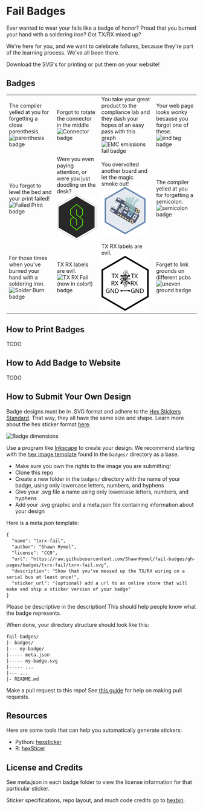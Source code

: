# Fail Badges

Ever wanted to wear your fails like a badge of honor? Proud that you burned your hand with a soldering iron? Got TX/RX mixed up?

We're here for you, and we want to celebrate failures, because they're part of the learning process. We've all been there.

Download the SVG's for printing or put them on your website!

## Badges

<table>
  <tr>
    <td>The compiler yelled at you for forgetting a close parenthesis.<br><img src="https://raw.githubusercontent.com/ShawnHymel/fail-badges/gh-pages/badges/close-parenthesis/close-parenthesis.svg" width="125" title="parenthesis badge" /></td>
    <td>Forgot to rotate the connector in the middle<br><img src="https://raw.githubusercontent.com/ShawnHymel/fail-badges/gh-pages/badges/connectorflipup/connectorflipup.svg" width="125" title="Connector badge" /></td>
    <td>You take your great product to the compliance lab and they dash your hopes of an easy pass with this graph<br><img src="https://raw.githubusercontent.com/ShawnHymel/fail-badges/gh-pages/badges/emc-emissions-fail/emc-emissions-fail.svg" width="125" title="EMC emissions fail badge" /></td>
    <td>Your web page looks wonky because you forgot one of these.<br><img src="https://raw.githubusercontent.com/ShawnHymel/fail-badges/gh-pages/badges/end-tag/end-tag.svg"" width="125" title="end tag badge" /></td>
  </tr>
  
  <tr>
    <td>You forgot to level the bed and your print failed!<br><img src="https://raw.githubusercontent.com/ShawnHymel/fail-badges/gh-pages/badges/failed-print/FailedPrint.svg" width="125" title="Failed Print badge" /></td>
    <td>Were you even paying attention, or were you just doodling on the desk?<br><img src="https://raw.githubusercontent.com/ShawnHymel/fail-badges/gh-pages/badges/failed-to-pay-attention-in-class/failed-to-pay-attention-in-class.svg" width="125" title="didn't pay attention in class badge" /></td>
    <td>You overvolted another board and let the magic smoke out!<br><img src="https://raw.githubusercontent.com/ShawnHymel/fail-badges/gh-pages/badges/magic-smoke/MagicSmoke.svg" width="125" title="Magic Smoke badge" /></td>
    <td>The compiler yelled at you for forgetting a semicolon.<br><img src="https://raw.githubusercontent.com/ShawnHymel/fail-badges/gh-pages/badges/semicolon/semicolon.svg" width="125" title="semicolon badge" /></td>
  </tr>
  
  
  <tr>
    <td>For those times when you've burned your hand with a soldering iron.<br><img src="https://raw.githubusercontent.com/ShawnHymel/fail-badges/gh-pages/badges/solder-burn/solder-burn.svg" width="125" title="Solder Burn badge" /></td>
    <td>TX RX labels are evil.<br><img src="https://raw.githubusercontent.com/ShawnHymel/fail-badges/gh-pages/badges/txrx-fail-color/txrx-fail-color.svg" width="125" title="TX RX Fail (now in color!) badge" /></td>
    <td>TX RX labels are evil.<br><img src="https://raw.githubusercontent.com/ShawnHymel/fail-badges/gh-pages/badges/txrx-fail/txrx-fail.svg" width="125" title="TX RX Fail badge" /></td>
    <td>Forget to link grounds on different pcbs<br><img src="https://raw.githubusercontent.com/ShawnHymel/fail-badges/gh-pages/badges/unevenground/unevenground.svg" width="125" title="uneven ground badge" /></td>
  </tr>
</table>

## How to Print Badges

TODO

## How to Add Badge to Website

TODO

## How to Submit Your Own Design

Badge designs must be in .SVG format and adhere to the [Hex Stickers Standard](https://github.com/terinjokes/StickersStandard). That way, they all have the same size and shape. Learn more about the hex sticker format [here](http://hexb.in/sticker.html).

![Badge dimensions](https://raw.githubusercontent.com/ShawnHymel/fail-badges/gh-pages/assets/dimensions.png)

Use a program like [Inkscape](https://github.com/terinjokes/StickersStandard) to create your design. We recommend starting with the [hex image template](https://raw.githubusercontent.com/ShawnHymel/fail-badges/gh-pages/badges/template/template.svg) found in the `badges/` directory as a base.

* Make sure you own the rights to the image you are submitting!
* Clone this repo
* Create a new folder in the `badges/` directory with the name of your badge, using only lowercase letters, numbers, and hyphens
* Give your .svg file a name using only lowercase letters, numbers, and hyphens
* Add your .svg graphic and a meta.json file containing information about your design

Here is a meta.json template:

```
{
  "name": "txrx-fail",
  "author": "Shawn Hymel",
  "license": "CC0",
  "url": "https://raw.githubusercontent.com/ShawnHymel/fail-badges/gh-pages/badges/txrx-fail/txrx-fail.svg",
  "description": "Show that you've messed up the TX/RX wiring on a serial bus at least once!",
  "sticker_url": "(optional) add a url to an online store that will make and ship a sticker version of your badge"
}
```

Please be descriptive in the description! This should help people know what the badge represents.

When done, your directory structure should look like this:

```
fail-badges/
|- badges/
|--- my-badge/
|----- meta.json
|----- my-badge.svg
|----- ...
|--- ...
|- README.md
```

Make a pull request to this repo! See [this guide](https://docs.github.com/en/free-pro-team@latest/github/collaborating-with-issues-and-pull-requests/creating-a-pull-request) for help on making pull requests.

## Resources

Here are some tools that can help you automatically generate stickers:

* Python: [hexsticker](https://github.com/fridex/hexsticker)
* R: [hexSticer](https://github.com/GuangchuangYu/hexSticker)

## License and Credits

See meta.json in each badge folder to view the license information for that particular sticker.

Sticker specifications, repo layout, and much code credits go to [hexbin](http://hexb.in/).
